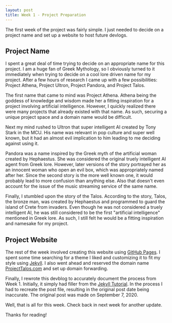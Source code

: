 ```yaml
---
layout: post
title: Week 1 - Project Preparation
---
```


The first week of the project was fairly simple. I just needed to decide on a project name and set up a website to host future devlogs.

## Project Name

I spent a great deal of time trying to decide on an appropriate name for this project. I am a huge fan of Greek Mythology, so I obviously turned to it immediately when trying to decide on a cool lore driven name for my project. After a few hours of research I came up with a few possibilities: Project Athena, Project Ultron, Project Pandora, and Project Talos. 

The first name that came to mind was Project Athena. Athena being the goddess of knowledge and wisdom made her a fitting inspiration for a project involving artificial intelligence. However, I quickly realized there were many projects that already existed with that name. As such, securing a unique project space and a domain name would be difficult.

Next my mind rushed to Ultron that super intelligent AI created by Tony Stark in the MCU. His name was relevant in pop culture and super well known, but it had an almost evil implication to him leading to me deciding against using it. 

Pandora was a name inspired by the Greek myth of the artificial woman created by Hephaestus. She was considered the original truely intelligent AI agent from Greek lore. However, later versions of the story portrayed her as an innocent woman who open an evil box, which was appropriately named after her. Since the second story is the more well known one, it would probably lead to more confusion than anything else. Also that doesn't even account for the issue of the music streaming service of the same name.

Finally, I stumbled upon the story of the Talos. According to the story, Talos, the bronze man, was created by Hephaestus and programmed to guard the island of Crete from invaders. Even though he was not considered a truely intelligent AI, he was still considered to be the first "artificial intelligence" mentioned in Greek lore. As such, I still felt he would be a fitting inspiration and namesake for my project.

## Project Website

The rest of the week involved creating this website using [GitHub Pages](https://pages.github.com/). I spent some time searching for a theme I liked and customizing it to fit my style using [Jekyll](https://jekyllrb.com/). I also went ahead and reserved the domain name [ProjectTalos.com](http://www.projecttalos.com) and set up domain forwarding.

Finally, I rewrote this devblog to accurately document the process from Week 1. Initially, it simply had filler from the [Jekyll Tutorial](https://jekyllrb.com/docs/posts/). In the process I had to recreate the post file, resulting in the original post date being inaccurate. The original post was made on September 7, 2020.

Well, that is all for this week. Check back in next week for another update.

Thanks for reading!
